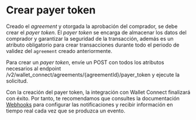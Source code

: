 # Crear payer token

Creado el _agreement_ y otorgada la aprobación del comprador, se debe crear el _payer token_. El _payer token_ se encarga de almacenar los datos del comprador y garantizar la seguridad de la transacción, además es un atributo obligatorio para crear transacciones durante todo el periodo de validez del `agreement` creado anteriormente.

Para crear un _payer token_, envíe un POST con todos los atributos necesarios al endpoint /v2/wallet_connect/agreements/{agreementId}/payer_token y ejecute la solicitud.

Con la creación del payer token, la integración con Wallet Connect finalizará con éxito. Por tanto, te recomendamos que consultes la documentación [Webhooks](/docs/wallet-connect/additional-content/notifications/webhooks) para configurar las notificaciones y recibir información en tiempo real cada vez que se produzca un evento.
